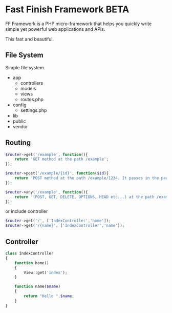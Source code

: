 # Fast Finish Framework BETA

FF Framework is a PHP micro-framework that helps you quickly write simple yet powerful web applications and APIs.

This fast and beautiful.

## File System
Simple file system.

- app
  * controllers
  * models
  * views
  * routes.php
- config
  * settings.php
- lib
- public
- vendor

## Routing
```php
$router->get('/example', function(){
    return 'GET method at the path /example';
});

$router->post('/example/{id}', function($id){
    return 'POST method at the path /example/1234. It passes in the parameter as a function argument.';
});

$router->any('/example', function(){
    return '(POST, GET, DELETE, OPTIONS, HEAD etc...) at the path /example';
});
```
or include controller
```php
$router->get('/', ['IndexController','home']);
$router->get('/{name}', ['IndexController','name']);
```
## Controller

```php
class IndexController
{
	function home()
	{
		View::get('index');
	}

	function name($name)
	{
		return "Hello ".$name;
	}
}
```
